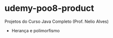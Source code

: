# udemy-poo8-product

Projetos do Curso Java Completo (Prof. Nelio Alves)

- Herança e polimorfismo
